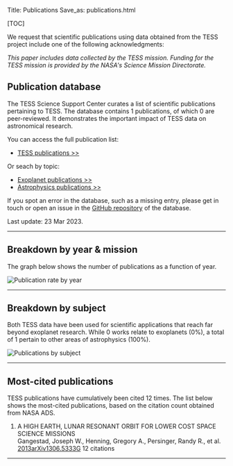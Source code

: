 Title: Publications
Save_as: publications.html

[TOC]

We request that scientific publications using data obtained from the TESS project include one of the following acknowledgments:

*This paper includes data collected by the TESS mission. Funding for
the TESS mission is provided by the NASA's Science Mission Directorate.*

## Publication database

The TESS Science Support Center curates a list of scientific publications
pertaining to TESS.
The database contains 1 publications,
of which 0 are peer-reviewed.
It demonstrates the important impact of TESS data
on astronomical research.

You can access the full publication list:

 * [TESS publications >>](tpub.html)

Or seach by topic:

 * [Exoplanet publications >>](tpub-exoplanets.html)
 * [Astrophysics publications >>](tpub-astrophysics.html)

If you spot an error in the database, such as a missing entry,
please get in touch or open an issue in the <a href="https://github.com/tessgi/tpub">GitHub repository</a> of the database.

Last update: 23 Mar 2023.

<hr/>

## Breakdown by year & mission

The graph below shows the number of publications as a function
of year.

![Publication rate by year](images/tpub/tpub-publication-rate.png)

<hr/>

## Breakdown by subject

Both TESS data have been used for scientific applications
that reach far beyond exoplanet research.
While 0 works relate to exoplanets
(0%),
a total of 1
pertain to other areas of astrophysics
(100%).


![Publications by subject](images/tpub/tpub-piechart.png)

<hr/>

## Most-cited publications

TESS publications have cumulatively been cited
12 times.
The list below shows the most-cited publications,
based on the citation count obtained from NASA ADS.


1. A HIGH EARTH, LUNAR RESONANT ORBIT FOR LOWER COST SPACE SCIENCE MISSIONS  
Gangestad, Joseph W., Henning, Gregory A., Persinger, Randy R., et al.    
[2013arXiv1306.5333G](http://adsabs.harvard.edu/abs/2013arXiv1306.5333G)
<span class="badge">12 citations</span>
<hr/>

<!-- 
## Most-read publications

The read count shown below is obtained from the ADS API
and indicates the number of times the article has been downloaded
within the last 90 days.

<hr/>

-->

<!-- ## Most-active authors

The entries in the publication database have been authored and co-authored
by a total of 4 unique author names.
Here we list the most-active authors, defined as those with six or more first-author publications in our database.

-->